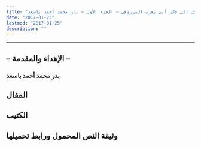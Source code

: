 ```yaml
---
title: "الهروب من الإيديولوجيا – مدخل إلى فكر أبي يعرب المرزوقي – الجزء الأول – بدر محمد أحمد باسعد"
date: "2017-01-25"
lastmod: "2017-01-25"
description: ""
---
```

****

## **– الإهداء والمقدمة –**

### بدر محمد أحمد باسعد

## المقال

## الكتيب

## وثيقة النص المحمول ورابط تحميلها

###
